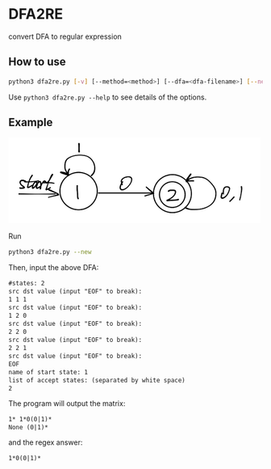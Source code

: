 # DFA2RE
convert DFA to regular expression

## How to use
```bash
python3 dfa2re.py [-v] [--method=<method>] [--dfa=<dfa-filename>] [--new] [--cache=<path-to-store-dfa>] 
```

Use `python3 dfa2re.py --help` to see details of the options.

## Example
![example DFA image](./sampleDFA/example.png) 

Run
```bash
python3 dfa2re.py --new
```
Then, input the above DFA:
```
#states: 2
src dst value (input "EOF" to break):
1 1 1
src dst value (input "EOF" to break):
1 2 0
src dst value (input "EOF" to break):
2 2 0
src dst value (input "EOF" to break):
2 2 1
src dst value (input "EOF" to break):
EOF
name of start state: 1
list of accept states: (separated by white space)
2
```

The program will output the matrix:
```
1* 1*0(0|1)* 
None (0|1)* 
```
and the regex answer:
```
1*0(0|1)*
```
